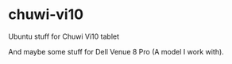 # chuwi-vi10
Ubuntu stuff for Chuwi Vi10 tablet

And maybe some stuff for Dell Venue 8 Pro (A model I work with).
